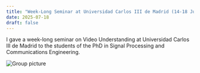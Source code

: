 ```yaml
---
title: "Week-Long Seminar at Universidad Carlos III de Madrid (14-18 July 2025)"
date: 2025-07-18
draft: false
---
```


I gave a week-long seminar on Video Understanding at Universidad Carlos III de Madrid to the students of the PhD in Signal Processing and Communications Engineering. 

![Group picture](madrid25_group_picture.png) 
